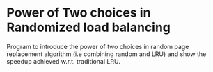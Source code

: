 # Power of Two choices in Randomized load balancing
Program to introduce the power of two choices in random page replacement algorithm (i.e combining random and LRU) and show the speedup achieved w.r.t. traditional LRU.
